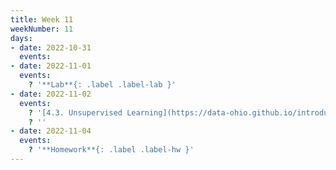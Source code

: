 ```yaml
---
title: Week 11
weekNumber: 11
days:
- date: 2022-10-31
  events:
- date: 2022-11-01
  events:
    ? '**Lab**{: .label .label-lab }'
- date: 2022-11-02
  events:
    ? '[4.3. Unsupervised Learning](https://data-ohio.github.io/introductory-data-science/4/3/4_3_unsupervised.html)'
    ? ''
- date: 2022-11-04
  events:
    ? '**Homework**{: .label .label-hw }'
---
```

